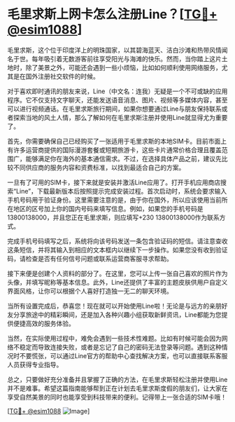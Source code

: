 # 毛里求斯上网卡怎么注册Line？[[TG💪+ @esim1088](https://t.me/s/esim1088)]

毛里求斯，这个位于印度洋上的明珠国家，以其碧海蓝天、洁白沙滩和热带风情闻名于世。每年吸引着无数游客前往享受阳光与海滩的快乐。然而，当你踏上这片土地时，除了美景之外，可能还会遇到一些小烦恼，比如如何顺利使用网络服务，尤其是在国外注册社交软件的时候。

对于喜欢即时通讯的朋友来说，Line（中文名：连我）无疑是一个不可或缺的应用程序。它不仅支持文字聊天，还能发送语音消息、图片、视频等多媒体内容，甚至可以进行视频通话。在毛里求斯旅行期间，如果你想要通过Line与朋友保持联系或者探索当地的风土人情，那么了解如何在毛里求斯注册并使用Line就显得尤为重要了。

首先，你需要确保自己已经购买了一张适用于毛里求斯的本地SIM卡。目前市面上有许多运营商提供的国际漫游套餐或短期旅游卡，这些卡片通常价格合理且覆盖范围广，能够满足你在海外的基本通信需求。不过，在选择具体产品之前，建议先比较不同供应商的服务内容和资费标准，以找到最适合自己的方案。

一旦有了可用的SIM卡，接下来就是安装并激活Line应用了。打开手机应用商店搜索“Line”，下载最新版本后按照提示完成安装过程。首次启动时，系统会要求输入手机号码用于验证身份。这里需要注意的是，由于你在国外，所以应该使用当前所在地区的区号加上你的国内号码来填写信息。例如，如果您的手机号码是13800138000，并且您正在毛里求斯，则应填写+230 13800138000作为联系方式。

完成手机号码填写之后，系统将向该号码发送一条包含验证码的短信。请注意查收这条短信，并将其输入到相应的文本框内以继续下一步操作。如果您没有收到验证码，请检查是否有任何信号问题或联系运营商客服寻求帮助。

接下来便是创建个人资料的部分了。在这里，您可以上传一张自己喜欢的照片作为头像，并填写昵称等基本信息。此外，Line还提供了丰富的主题皮肤供用户自定义界面风格，让你可以根据个人喜好打造独一无二的聊天环境。

当所有设置完成后，恭喜您！现在就可以开始使用Line啦！无论是与远方的亲朋好友分享旅途中的精彩瞬间，还是加入各种兴趣小组获取新鲜资讯，Line都能为您提供便捷高效的服务体验。

当然，在实际使用过程中，难免会遇到一些技术性难题。比如有时候可能会因为网络不稳定而导致连接失败，或者是忘记了自己的密码无法登录等问题。遇到这种情况时不要慌张，可以通过Line官方的帮助中心查找解决方案，也可以直接联系客服人员获得专业指导。

总之，只要做好充分准备并且掌握了正确的方法，在毛里求斯轻松注册并使用Line并不是难事。希望这篇指南能够帮到正在计划去毛里求斯度假的朋友们，让大家在享受自然美景的同时也能享受到科技带来的便利。记得带上一张合适的SIM卡哦！

[[TG💪+ @esim1088](https://t.me/s/esim1088) ![Image](https://i.postimg.cc/4NQfJmqS/Snipaste-2025-05-13-00-14-12.png)]